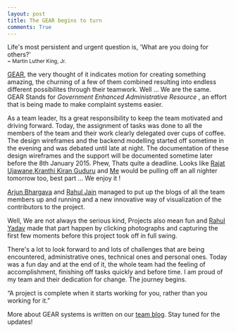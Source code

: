 ```yaml
---
layout: post
title: The GEAR begins to turn
comments: True
---
```


<div class="message">
	Life's most persistent and urgent question is, 'What are you doing for others?'<br>
	<small>~ Martin Luther King, Jr.</small>
</div>

[GEAR](http://gearsystems.github.io), the very thought of it indicates motion for creating something amazing, the churning of a few of them combined resulting into endless different possibilites through their teamwork. Well ... We are the same. GEAR Stands for <em>Government Enhanced Administrative Resource </em>, an effort that is being made to make complaint systems easier.

As a team leader, Its a great responsibility to keep the team motivated and driving forward. Today, the assignment of tasks was done to all the members of the team and their work clearly delegated over cups of coffee. The design wireframes and the backend modelling started off sometime in the evening and was debated until late at night. The documentation of these design wireframes and the support will be documented sometime later before the 8th January 2015. Phew, Thats quite a deadline. Looks like [Rajat Ujawane](http://gearsystems.github.io/rajat),[Kranthi Kiran Guduru](http://gearsystems.github.io/kranthi) and [Me](http://gearsystems.github.io/sudheesh) would be pulling off an all nighter tomorrow too, best part ... We enjoy it !

[Arjun Bhargava](http://gearsystems.github.io/arjun) and [Rahul Jain](http://gearsystems.github.io/rahuljain) managed to put up the blogs of all the team members up and running and a new innovative way of visualization of the contributors to the project.

Well, We are not always the serious kind, Projects also mean fun and [Rahul Yadav](http://gearsystems.github.io/rahulyadav) made that part happen by clicking photographs and capturing the first few moments before this project took off in full swing.

There's a lot to look forward to and lots of challenges that are being encountered, administrative ones, technical ones and personal ones. Today was a fun day and at the end of it, the whole team had the feeling of accomplishment, finishing off tasks quickly and before time. I am proud of my team and their dedication for change. The journey begins.

<div class="message">
	“A project is complete when it starts working for you, rather than you working for it.”
</div>

More about GEAR systems is written on our [team blog](http://gearsystems.github.io/blog). Stay tuned for the updates!